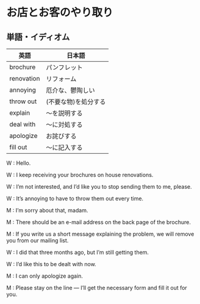 # お店とお客のやり取り

## 単語・イディオム

| 英語 | 日本語 |
| --- | --- |
| brochure | パンフレット |
| renovation | リフォーム |
| annoying | 厄介な、鬱陶しい |
| throw out | (不要な物)を処分する |
| explain | 〜を説明する |
| deal with | 〜に対処する |
| apologize | お詫びする |
| fill out | 〜に記入する |

W : Hello.

W : I keep receiving your brochures on house renovations.

W : I’m not interested, and I’d like you to stop sending them to me, please.

W : It’s annoying to have to throw them out every time.

M : I’m sorry about that, madam.

M : There should be an e-mail address on the back page of the brochure.

M : If you write us a short message explaining the problem, we will remove you from our mailing list.

W : I did that three months ago, but I’m still getting them.

W : I’d like this to be dealt with now.

M : I can only apologize again.

M : Please stay on the line — I’ll get the necessary form and fill it out for you.